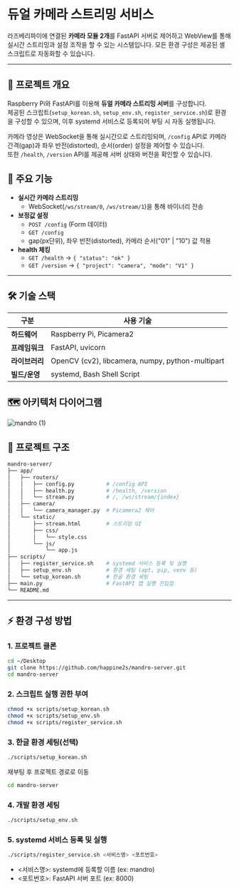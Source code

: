 # 듀얼 카메라 스트리밍 서비스

라즈베리파이에 연결된 **카메라 모듈 2개**를 FastAPI 서버로 제어하고 WebView를 통해 실시간 스트리밍과 설정 조작을 할 수 있는 시스템입니다. 모든 환경 구성은 제공된 셸 스크립트로 자동화할 수 있습니다.

---

## 📌 프로젝트 개요

Raspberry Pi와 FastAPI를 이용해 **듀얼 카메라 스트리밍 서버**를 구성합니다.  
제공된 스크립트(`setup_korean.sh`, `setup_env.sh`, `register_service.sh`)로 환경을 구성할 수 있으며, 이후 systemd 서비스로 등록되어 부팅 시 자동 실행됩니다.

카메라 영상은 WebSocket을 통해 실시간으로 스트리밍되며, `/config` API로 카메라 간격(gap)과 좌우 반전(distorted), 순서(order) 설정을 제어할 수 있습니다.  
또한 `/health`, `/version` API를 제공해 서버 상태와 버전을 확인할 수 있습니다.


## 🚀 주요 기능

- **실시간 카메라 스트리밍**
  - WebSocket(`/ws/stream/0`, `/ws/stream/1`)을 통해 바이너리 전송
- **보정값 설정**
  - `POST /config` (Form 데이터)
  - `GET /config`
  - gap(px단위), 좌우 반전(distorted), 카메라 순서("01" | "10") 값 적용
- **health 체킹**
  - `GET /health` → `{ "status": "ok" }`
  - `GET /version` → `{ "project": "camera", "mode": "V1" }`

---

## 🛠 기술 스택

| 구분         | 사용 기술 |
|--------------|--------------------------|
| **하드웨어** | Raspberry Pi, Picamera2 |
| **프레임워크** | FastAPI, uvicorn |
| **라이브러리** | OpenCV (cv2), libcamera, numpy, python-multipart |
| **빌드/운영** | systemd, Bash Shell Script |

## 🗺️ 아키텍처 다이어그램
![mandro (1)](https://github.com/user-attachments/assets/ed9564c3-a10d-46e7-84fc-8a5825109512)


## 📂 프로젝트 구조

```bash
mandro-server/
├── app/
│   ├── routers/
│   │   ├── config.py          # /config API
│   │   ├── health.py          # /health, /version
│   │   └── stream.py          # /, /ws/stream/{index}
│   ├── camera/
│   │   └── camera_manager.py  # Picamera2 제어
│   └── static/
│       ├── stream.html        # 스트리밍 UI
│       ├── css/
│       │   └── style.css
│       └── js/
│           └── app.js
├── scripts/
│   ├── register_service.sh    # systemd 서비스 등록 및 실행
│   ├── setup_env.sh           # 환경 세팅 (apt, pip, venv 등)
│   └── setup_korean.sh        # 한글 환경 세팅
├── main.py                    # FastAPI 앱 실행 진입점
└── README.md
```

---

## ⚡️ 환경 구성 방법
### 1. 프로젝트 클론
```bash
cd ~/Desktop
git clone https://github.com/happine2s/mandro-server.git
cd mandro-server
```
### 2. 스크립트 실행 권한 부여
```bash
chmod +x scripts/setup_korean.sh
chmod +x scripts/setup_env.sh
chmod +x scripts/register_service.sh
```

### 3. 한글 환경 세팅(선택)
```bash
./scripts/setup_korean.sh
```
재부팅 후 프로젝트 경로로 이동
```bash
cd mandro-server
```

### 4. 개발 환경 세팅
```bash
./scripts/setup_env.sh
```

### 5. systemd 서비스 등록 및 실행
```bash
./scripts/register_service.sh <서비스명> <포트번호>
```
- <서비스명>: systemd에 등록할 이름 (ex: mandro)
- <포트번호>: FastAPI 서버 포트 (ex: 8000)
